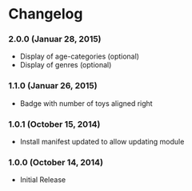 # Changelog

### 2.0.0 (Januar 28, 2015)

  - Display of age-categories (optional)
  - Display of genres (optional)

### 1.1.0 (Januar 26, 2015)

  - Badge with number of toys aligned right

### 1.0.1 (October 15, 2014)

  - Install manifest updated to allow updating module

### 1.0.0 (October 14, 2014)

  - Initial Release